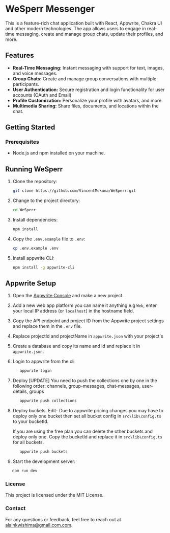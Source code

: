 # WeSperr Messenger

This is a feature-rich chat application built with React, Appwrite, Chakra UI and other modern technologies. The app allows users to engage in real-time messaging, create and manage group chats, update their profiles, and more.


## Features

- **Real-Time Messaging:** Instant messaging with support for text, images, and voice messages.
- **Group Chats:** Create and manage group conversations with multiple participants.
- **User Authentication:** Secure registration and login functionality for user accounts (OAuth and Email)
- **Profile Customization:** Personalize your profile with avatars, and more.
- **Multimedia Sharing:** Share files, documents, and locations within the chat.

## Getting Started

### Prerequisites

- Node.js and npm installed on your machine.

## Running WeSperr

1. Clone the repository:

   ```bash
   git clone https://github.com/VincentMukuna/WeSperr.git

   ```

2. Change to the project directory:

   ```bash
   cd WeSperr
   ```

3. Install dependencies:

   ```bash
   npm install
   ```

4. Copy the `.env.example` file to `.env`:

   ```bash
   cp .env.example .env
   ```

5. Install appwrite CLI:

   ```bash
   npm install -g appwrite-cli
   ```

## Appwrite Setup

1. Open the [Appwrite Console](https://cloud.appwrite.io/) and make a new project.

2. Add a new web app platform you can name it anything e.g `Web`, enter
   your local IP address (or `localhost`) in the hostname field.

3. Copy the API endpoint and project ID from the Appwrite project settings and replace them in the `.env` file.

4. Replace projectId and projectName in `appwrite.json` with your project's

5. Create a database and copy its name and id and replace it in `appwrite.json`.

6. Login to appwrite from the cli

   ```bash
      appwrite login
   ```

7. Deploy
   [UPDATE] You need to push the collections one by one in the following order:
   channels, group-messages, chat-messages, user-details, groups

   ```bash
      appwrite push collections
   ```

8. Deploy buckets.
   Edit- Due to appwrite pricing changes you may have to deploy only one bucket then set all bucket config in `src\lib\config.ts` to your bucketId.

   If you are using the free plan you can delete the other buckets and deploy only one.
   Copy the bucketId and replace it in `src\lib\config.ts` for all buckets.

   ```bash
      appwrite push buckets
   ```

9. Start the development server:

```bash
   npm run dev
```

### License

This project is licensed under the MIT License.

### Contact

For any questions or feedback, feel free to reach out at <alainkwishima@gmail.com.com>.

